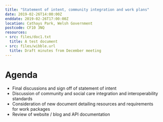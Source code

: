 ```yaml
---
title: "Statement of intent, community integration and work plans"
date: 2019-02-26T14:00:00Z
enddate: 2019-02-26T17:00:00Z
location: Cathays Park, Welsh Government
postcode: CF10 3NQ
resources:
- src: files/doc1.txt
  title: A test document
- src: files/wibble.url
  title: Draft minutes from December meeting
---
```


# Agenda

- Final discussions and sign off of statement of intent
- Discussion of community and social care integration and interoperability standards 
- Consideration of new document detailing resources and requirements for work packages
- Review of website / blog and API documentation

